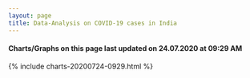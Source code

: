 ```yaml
---
layout: page
title: Data-Analysis on COVID-19 cases in India
---
```

#### Charts/Graphs on this page last updated on 24.07.2020 at 09:29 AM
{% include charts-20200724-0929.html %}
